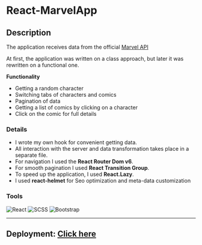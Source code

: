 # React-MarvelApp

## **Description**

The application receives data from the official [Marvel API](https://developer.marvel.com/)

At first, the application was written on a class approach, but later it was rewritten on a functional one.

**Functionality**

- Getting a random character
- Switching tabs of characters and comics
- Pagination of data
- Getting a list of comics by clicking on a character
- Сlick on the comic for full details

### **Details**

- I wrote my own hook for convenient getting data.
- All interaction with the server and data transformation takes place in a separate file.
- For navigation I used the **React Router Dom v6**.
- For smooth pagination I used **React Transition Group**.
- To speed up the application, I used **React.Lazy**.
- I used **react-helmet** for Seo optimization and meta-data customization

### **Tools**

![React](https://img.shields.io/badge/-React-090909?style=for-the-badge&logo=React&logoColor=61DBFB)
![SCSS](https://img.shields.io/badge/-SCSS-090909?style=for-the-badge&logo=SASS&logoColor=CD6799)
![Bootstrap](https://img.shields.io/badge/-Bootstrap-090909?style=for-the-badge&logo=Bootstrap&logoColor=563d7c)

---

## **Deployment:** [Click here](https://marvelapp-alpha.vercel.app/)
